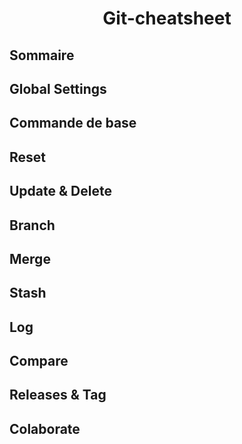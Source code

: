  # <center> Git-cheatsheet</center>

## Sommaire 


## Global Settings
## Commande de base

## Reset

## Update & Delete

## Branch

## Merge

## Stash

## Log

## Compare 

## Releases & Tag 

## Colaborate 